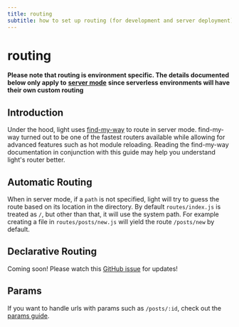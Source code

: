 ```yaml
---
title: routing
subtitle: how to set up routing (for development and server deployment)
---
```


# routing

**Please note that routing is environment specific. The details documented below only apply to** [**server mode**](https://github.com/ludicrousxyz/light/tree/207804d2e826e1f45ff0c63ba7b17f61c563bd82/guides/server-vs-serverless/README.md#server) **since serverless environments will have their own custom routing**

## Introduction

Under the hood, light uses [find-my-way](https://github.com/delvedor/find-my-way) to route in server mode. find-my-way turned out to be one of the fastest routers available while allowing for advanced features such as hot module reloading. Reading the find-my-way documentation in conjunction with this guide may help you understand light's router better.

## Automatic Routing

When in server mode, if a `path` is not specified, light will try to guess the route based on its location in the directory. By default `routes/index.js` is treated as `/`, but other than that, it will use the system path. For example creating a file in `routes/posts/new.js` will yield the route `/posts/new` by default.

## Declarative Routing

Coming soon! Please watch this [GitHub issue](https://github.com/ludicrousxyz/light/issues/25) for updates!

## Params

If you want to handle urls with params such as `/posts/:id`, check out the [params guide](https://github.com/ludicrousxyz/light/tree/207804d2e826e1f45ff0c63ba7b17f61c563bd82/guides/params/README.md).

